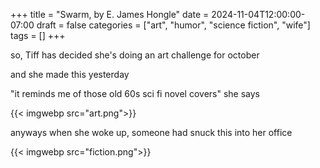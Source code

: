 +++
title = "Swarm, by E. James Hongle"
date = 2024-11-04T12:00:00-07:00
draft = false
categories = ["art", "humor", "science fiction", "wife"]
tags = []
+++

so, Tiff has decided she's doing an art challenge for october

and she made this yesterday

"it reminds me of those old 60s sci fi novel covers" she says

{{< imgwebp src="art.png">}}

anyways when she woke up, someone had snuck this into her office

{{< imgwebp src="fiction.png">}}